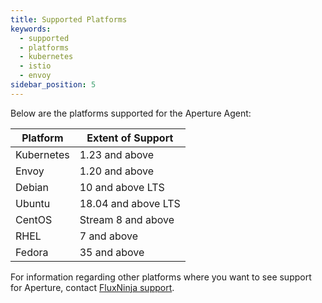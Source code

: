 ```yaml
---
title: Supported Platforms
keywords:
  - supported
  - platforms
  - kubernetes
  - istio
  - envoy
sidebar_position: 5
---
```


Below are the platforms supported for the Aperture Agent:

| Platform   | Extent of Support   |
| ---------- | ------------------- |
| Kubernetes | 1.23 and above      |
| Envoy      | 1.20 and above      |
| Debian     | 10 and above LTS    |
| Ubuntu     | 18.04 and above LTS |
| CentOS     | Stream 8 and above  |
| RHEL       | 7 and above         |
| Fedora     | 35 and above        |

For information regarding other platforms where you want to see support for
Aperture, contact [FluxNinja support](mailto:support@fluxninja.com).
